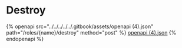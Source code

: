# Destroy

{% openapi src="../../../../../.gitbook/assets/openapi (4).json" path="/roles/{name}/destroy" method="post" %}
[openapi (4).json](<../../../../../.gitbook/assets/openapi (4).json>)
{% endopenapi %}
